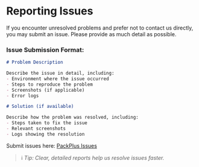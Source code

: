 # Reporting Issues  

If you encounter unresolved problems and prefer not to contact us directly, you may submit an issue. Please provide as much detail as possible.  

### Issue Submission Format:  

```markdown
# Problem Description  

Describe the issue in detail, including:  
- Environment where the issue occurred  
- Steps to reproduce the problem  
- Screenshots (if applicable)  
- Error logs  

# Solution (if available)  

Describe how the problem was resolved, including:  
- Steps taken to fix the issue  
- Relevant screenshots  
- Logs showing the resolution  
```

Submit issues here: [PackPlus Issues](https://github.com/Sjj1024/PackPlus/issues)  

> ℹ️ *Tip: Clear, detailed reports help us resolve issues faster.*